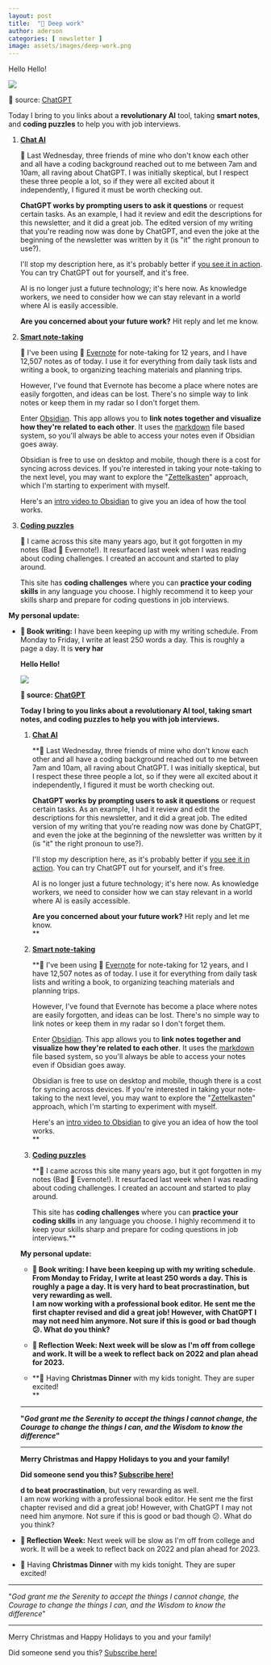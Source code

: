 ```yaml
---
layout: post
title:  "🤯 Deep work"
author: aderson
categories: [ newsletter ]
image: assets/images/deep-work.png
---
```

Hello Hello!

![](https://buttondown-attachments.s3.us-west-2.amazonaws.com/images/99a6e2cb-a5d0-4f45-9186-d46f8e28174b.png)

🤣 source: [ChatGPT](https://chat.openai.com/)

Today I bring to you links about a **revolutionary AI** tool, taking **smart notes**, and **coding puzzles** to help you with job interviews.

1.  [**Chat AI**](https://chat.openai.com/)
    
    💬 Last Wednesday, three friends of mine who don't know each other and all have a coding background reached out to me between 7am and 10am, all raving about ChatGPT. I was initially skeptical, but I respect these three people a lot, so if they were all excited about it independently, I figured it must be worth checking out.  
      
    **ChatGPT works by prompting users to ask it questions** or request certain tasks. As an example, I had it review and edit the descriptions for this newsletter, and it did a great job. The edited version of my writing that you're reading now was done by ChatGPT, and even the joke at the beginning of the newsletter was written by it (is "it" the right pronoun to use?).  
      
    I'll stop my description here, as it's probably better if [you see it in action](https://www.youtube.com/watch?v=JTxsNm9IdYU). You can try ChatGPT out for yourself, and it's free.  
      
    AI is no longer just a future technology; it's here now. As knowledge workers, we need to consider how we can stay relevant in a world where AI is easily accessible.  
      
    **Are you concerned about your future work?** Hit reply and let me know.  
    
2.  [**Smart note-taking**](https://www.youtube.com/watch?v=QgbLb6QCK88)
    
    📓 I've been using 🐘 [Evernote](https://evernote.com) for note-taking for 12 years, and I have 12,507 notes as of today. I use it for everything from daily task lists and writing a book, to organizing teaching materials and planning trips.  
      
    However, I've found that Evernote has become a place where notes are easily forgotten, and ideas can be lost. There's no simple way to link notes or keep them in my radar so I don't forget them.  
      
    Enter [Obsidian](https://obsidian.md/). This app allows you to **link notes together and visualize how they're related to each other**. It uses the [markdown](https://www.markdownguide.org/) file based system, so you'll always be able to access your notes even if Obsidian goes away.  
      
    Obsidian is free to use on desktop and mobile, though there is a cost for syncing across devices. If you're interested in taking your note-taking to the next level, you may want to explore the "[Zettelkasten](https://youtu.be/E6ySG7xYgjY)" approach, which I'm starting to experiment with myself.  
      
    Here's an [intro video to Obsidian](https://www.youtube.com/watch?v=QgbLb6QCK88) to give you an idea of how the tool works.[  
    ](https://martinfowler.com/tags/domain%20driven%20design.html].￼)
    
3.  [**Coding puzzles**](https://adventofcode.com/)
    
    🧩 I came across this site many years ago, but it got forgotten in my notes (Bad 🐘 Evernote!). It resurfaced last week when I was reading about coding challenges. I created an account and started to play around.  
      
    This site has **coding challenges** where you can **practice your coding skills** in any language you choose. I highly recommend it to keep your skills sharp and prepare for coding questions in job interviews.
    

**My personal update:**

*   **📕 Book writing:** I have been keeping up with my writing schedule. From Monday to Friday, I write at least 250 words a day. This is roughly a page a day. It is **very har**
    
    **Hello Hello!**
    
    **![](https://buttondown-attachments.s3.us-west-2.amazonaws.com/images/99a6e2cb-a5d0-4f45-9186-d46f8e28174b.png)**
    
    **🤣 source: [ChatGPT](https://chat.openai.com/)**
    
    **Today I bring to you links about a **revolutionary AI** tool, taking **smart notes**, and **coding puzzles** to help you with job interviews.**
    
    1.  **[**Chat AI**](https://chat.openai.com/)**
        
        **💬 Last Wednesday, three friends of mine who don't know each other and all have a coding background reached out to me between 7am and 10am, all raving about ChatGPT. I was initially skeptical, but I respect these three people a lot, so if they were all excited about it independently, I figured it must be worth checking out.  
          
        **ChatGPT works by prompting users to ask it questions** or request certain tasks. As an example, I had it review and edit the descriptions for this newsletter, and it did a great job. The edited version of my writing that you're reading now was done by ChatGPT, and even the joke at the beginning of the newsletter was written by it (is "it" the right pronoun to use?).  
          
        I'll stop my description here, as it's probably better if [you see it in action](https://www.youtube.com/watch?v=JTxsNm9IdYU). You can try ChatGPT out for yourself, and it's free.  
          
        AI is no longer just a future technology; it's here now. As knowledge workers, we need to consider how we can stay relevant in a world where AI is easily accessible.  
          
        **Are you concerned about your future work?** Hit reply and let me know.  
        **
        
    2.  **[**Smart note-taking**](https://www.youtube.com/watch?v=QgbLb6QCK88)**
        
        **📓 I've been using 🐘 [Evernote](https://evernote.com) for note-taking for 12 years, and I have 12,507 notes as of today. I use it for everything from daily task lists and writing a book, to organizing teaching materials and planning trips.  
          
        However, I've found that Evernote has become a place where notes are easily forgotten, and ideas can be lost. There's no simple way to link notes or keep them in my radar so I don't forget them.  
          
        Enter [Obsidian](https://obsidian.md/). This app allows you to **link notes together and visualize how they're related to each other**. It uses the [markdown](https://www.markdownguide.org/) file based system, so you'll always be able to access your notes even if Obsidian goes away.  
          
        Obsidian is free to use on desktop and mobile, though there is a cost for syncing across devices. If you're interested in taking your note-taking to the next level, you may want to explore the "[Zettelkasten](https://youtu.be/E6ySG7xYgjY)" approach, which I'm starting to experiment with myself.  
          
        Here's an [intro video to Obsidian](https://www.youtube.com/watch?v=QgbLb6QCK88) to give you an idea of how the tool works.[  
        ](https://martinfowler.com/tags/domain%20driven%20design.html].￼)**
        
    3.  **[**Coding puzzles**](https://adventofcode.com/)**
        
        **🧩 I came across this site many years ago, but it got forgotten in my notes (Bad 🐘 Evernote!). It resurfaced last week when I was reading about coding challenges. I created an account and started to play around.  
          
        This site has **coding challenges** where you can **practice your coding skills** in any language you choose. I highly recommend it to keep your skills sharp and prepare for coding questions in job interviews.**
        
    
    ****My personal update:****
    
    *   ****📕 Book writing:** I have been keeping up with my writing schedule. From Monday to Friday, I write at least 250 words a day. This is roughly a page a day. It is **very hard to beat procrastination**, but very rewarding as well.  
        I am now working with a professional book editor. He sent me the first chapter revised and did a great job! However, with ChatGPT I may not need him anymore. Not sure if this is good or bad though 😕. What do you think?**
        
    *   ****🤔 Reflection Week:** Next week will be slow as I'm off from college and work. It will be a week to reflect back on 2022 and plan ahead for 2023.**
        
    *   **🎄 Having **Christmas Dinner** with my kids tonight. They are super excited!  
        **
        
    
    * * *
    
    **"_God grant me the Serenity to accept the things I cannot change, the Courage to change the things I can, and the Wisdom to know the difference_"**
    
    * * *
    
    **Merry Christmas and Happy Holidays to you and your family!**
    
    **Did someone send you this? [Subscribe here!](https://buttondown.email/solocoder?tag=forward)**
    
    **d to beat procrastination**, but very rewarding as well.  
    I am now working with a professional book editor. He sent me the first chapter revised and did a great job! However, with ChatGPT I may not need him anymore. Not sure if this is good or bad though 😕. What do you think?
    
*   **🤔 Reflection Week:** Next week will be slow as I'm off from college and work. It will be a week to reflect back on 2022 and plan ahead for 2023.
    
*   🎄 Having **Christmas Dinner** with my kids tonight. They are super excited!  
    

* * *

"_God grant me the Serenity to accept the things I cannot change, the Courage to change the things I can, and the Wisdom to know the difference_"

* * *

Merry Christmas and Happy Holidays to you and your family!

Did someone send you this? [Subscribe here!](https://buttondown.email/solocoder?tag=forward)